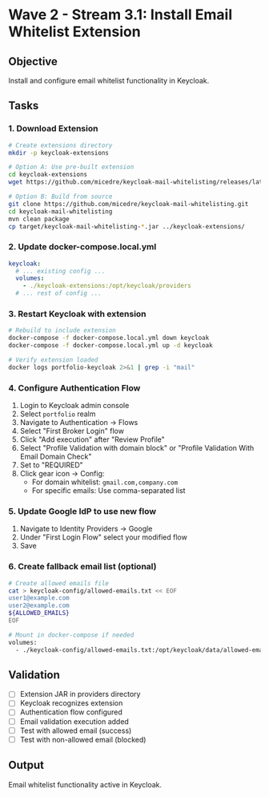 # Wave 2 - Stream 3.1: Install Email Whitelist Extension

## Objective

Install and configure email whitelist functionality in Keycloak.

## Tasks

### 1. Download Extension

```bash
# Create extensions directory
mkdir -p keycloak-extensions

# Option A: Use pre-built extension
cd keycloak-extensions
wget https://github.com/micedre/keycloak-mail-whitelisting/releases/latest/download/keycloak-mail-whitelisting.jar

# Option B: Build from source
git clone https://github.com/micedre/keycloak-mail-whitelisting.git
cd keycloak-mail-whitelisting
mvn clean package
cp target/keycloak-mail-whitelisting-*.jar ../keycloak-extensions/
```

### 2. Update docker-compose.local.yml

```yaml
keycloak:
  # ... existing config ...
  volumes:
    - ./keycloak-extensions:/opt/keycloak/providers
  # ... rest of config ...
```

### 3. Restart Keycloak with extension

```bash
# Rebuild to include extension
docker-compose -f docker-compose.local.yml down keycloak
docker-compose -f docker-compose.local.yml up -d keycloak

# Verify extension loaded
docker logs portfolio-keycloak 2>&1 | grep -i "mail"
```

### 4. Configure Authentication Flow

1. Login to Keycloak admin console
2. Select `portfolio` realm
3. Navigate to Authentication → Flows
4. Select "First Broker Login" flow
5. Click "Add execution" after "Review Profile"
6. Select "Profile Validation with domain block" or "Profile Validation With Email Domain Check"
7. Set to "REQUIRED"
8. Click gear icon → Config:
   - For domain whitelist: `gmail.com,company.com`
   - For specific emails: Use comma-separated list

### 5. Update Google IdP to use new flow

1. Navigate to Identity Providers → Google
2. Under "First Login Flow" select your modified flow
3. Save

### 6. Create fallback email list (optional)

```bash
# Create allowed emails file
cat > keycloak-config/allowed-emails.txt << EOF
user1@example.com
user2@example.com
${ALLOWED_EMAILS}
EOF

# Mount in docker-compose if needed
volumes:
  - ./keycloak-config/allowed-emails.txt:/opt/keycloak/data/allowed-emails.txt
```

## Validation

- [ ] Extension JAR in providers directory
- [ ] Keycloak recognizes extension
- [ ] Authentication flow configured
- [ ] Email validation execution added
- [ ] Test with allowed email (success)
- [ ] Test with non-allowed email (blocked)

## Output

Email whitelist functionality active in Keycloak.
